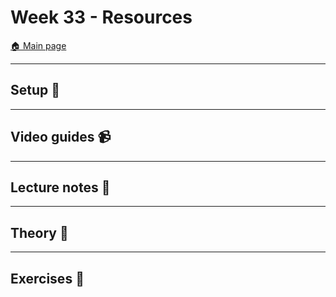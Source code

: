 # Week 33 - Resources

[:house: Main page](https://github.com/pr0fez/Data-engineering-AI24)

---
## Setup :wrench:

---   
## Video guides :video_camera:


---
## Lecture notes :book:


---
## Theory :book:

---
## Exercises :running: